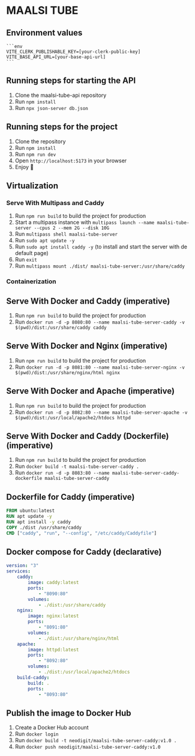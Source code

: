 # MAALSI TUBE

## Environment values

    ```env
    VITE_CLERK_PUBLISHABLE_KEY=[your-clerk-public-key]
    VITE_BASE_API_URL=[your-base-api-url]
    ```

## Running steps for starting the API

1. Clone the maalsi-tube-api repository
2. Run `npm install`
3. Run `npx json-server db.json`

## Running steps for the project

1. Clone the repository
2. Run `npm install`
3. Run `npm run dev`
4. Open `http://localhost:5173` in your browser
5. Enjoy 🎉

## Virtualization

### Serve With Multipass and Caddy

1. Run `npm run build` to build the project for production
2. Start a multipass instance with `multipass launch --name maalsi-tube-server --cpus 2 --mem 2G --disk 10G`
3. Run `multipass shell maalsi-tube-server`
4. Run `sudo apt update -y`
5. Run `sudo apt install caddy -y` (to install and start the server with de default page)
6. Run `exit`
7. Run `multipass mount ./dist/ maalsi-tube-server:/usr/share/caddy`

### Containerization

## Serve With Docker and Caddy (imperative)

1. Run `npm run build` to build the project for production
2. Run `docker run -d -p 8080:80 --name maalsi-tube-server-caddy -v $(pwd)/dist:/usr/share/caddy caddy`

## Serve With Docker and Nginx (imperative)

1. Run `npm run build` to build the project for production
2. Run `docker run -d -p 8081:80 --name maalsi-tube-server-nginx -v $(pwd)/dist:/usr/share/nginx/html nginx`

## Serve With Docker and Apache (imperative)

1. Run `npm run build` to build the project for production
2. Run `docker run -d -p 8082:80 --name maalsi-tube-server-apache -v $(pwd)/dist:/usr/local/apache2/htdocs httpd`

## Serve With Docker and Caddy (Dockerfile) (imperative)

1. Run `npm run build` to build the project for production
2. Run `docker build -t maalsi-tube-server-caddy .`
3. Run `docker run -d -p 8083:80 --name maalsi-tube-server-caddy-dockerfile maalsi-tube-server-caddy`

## Dockerfile for Caddy (imperative)

```Dockerfile
FROM ubuntu:latest
RUN apt update -y
RUN apt install -y caddy
COPY ./dist /usr/share/caddy
CMD ["caddy", "run", "--config", "/etc/caddy/Caddyfile"]
```

## Docker compose for Caddy (declarative)

```yml
version: "3"
services:
    caddy:
        image: caddy:latest
        ports:
            - "8090:80"
        volumes:
            - ./dist:/usr/share/caddy
    nginx:
        image: nginx:latest
        ports:
            - "8091:80"
        volumes:
            - ./dist:/usr/share/nginx/html
    apache:
        image: httpd:latest
        ports:
            - "8092:80"
        volumes:
            - ./dist:/usr/local/apache2/htdocs
    build-caddy:
        build: .
        ports:
            - "8093:80"
```

## Publish the image to Docker Hub

1. Create a Docker Hub account
2. Run `docker login`
3. Run `docker build -t neodigit/maalsi-tube-server-caddy:v1.0 .`
4. Run `docker push neodigit/maalsi-tube-server-caddy:v1.0`
